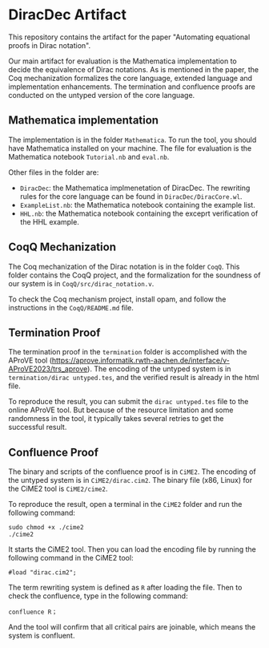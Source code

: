 # DiracDec Artifact

This repository contains the artifact for the paper "Automating equational proofs in Dirac notation".

Our main artifact for evaluation is the Mathematica implementation to decide the equivalence of Dirac notations.
As is mentioned in the paper, the Coq mechanization formalizes the core language, extended language and implementation enhancements.
The termination and confluence proofs are conducted on the untyped version of the core language.

## Mathematica implementation
The implementation is in the folder `Mathematica`.
To run the tool, you should have Mathematica installed on your machine. The file for evaluation is the Mathematica notebook `Tutorial.nb` and `eval.nb`.

Other files in the folder are:

- `DiracDec`: the Mathematica implmenetation of DiracDec. The rewriting rules for the core language can be found in `DiracDec/DiracCore.wl`.
- `ExampleList.nb`: the Mathematica notebook containing the example list.
- `HHL.nb`: the Mathematica notebook containing the exceprt verification of the HHL example.


## CoqQ Mechanization
The Coq mechanization of the Dirac notation is in the folder `CoqQ`. This folder contains the CoqQ project, and 
the formalization for the soundness of our system is in `CoqQ/src/dirac_notation.v`.

To check the Coq mechanism project, install opam, and follow the instructions in the `CoqQ/README.md` file.


## Termination Proof
The termination proof in the `termination` folder is accomplished with the AProVE tool (https://aprove.informatik.rwth-aachen.de/interface/v-AProVE2023/trs_aprove).
The encoding of the untyped system is in `termination/dirac untyped.tes`, and the verified result is already in the html file.

To reproduce the result, you can submit the `dirac untyped.tes` file to the online AProVE tool. But because of the resource limitation and some randomness in the tool, it typically takes several retries to get the successful result.

## Confluence Proof
The binary and scripts of the confluence proof is in `CiME2`.
The encoding of the untyped system is in `CiME2/dirac.cim2`. 
The binary file (x86, Linux) for the CiME2 tool is `CiME2/cime2`.

To reproduce the result, open a terminal in the `CiME2` folder and run the following command:
```
sudo chmod +x ./cime2
./cime2
```
It starts the CiME2 tool. Then you can load the encoding file by running the following command in the CiME2 tool:
```
#load "dirac.cim2";
```
The term rewriting system is defined as `R` after loading the file. Then to check the confluence, type in the following command:
```
confluence R；
```
And the tool will confirm that all critical pairs are joinable, which means the system is confluent.